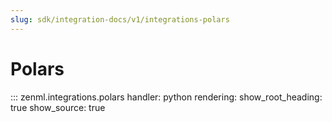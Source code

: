 ```yaml
---
slug: sdk/integration-docs/v1/integrations-polars
---
```


# Polars

::: zenml.integrations.polars
    handler: python
    rendering:
      show_root_heading: true
      show_source: true

